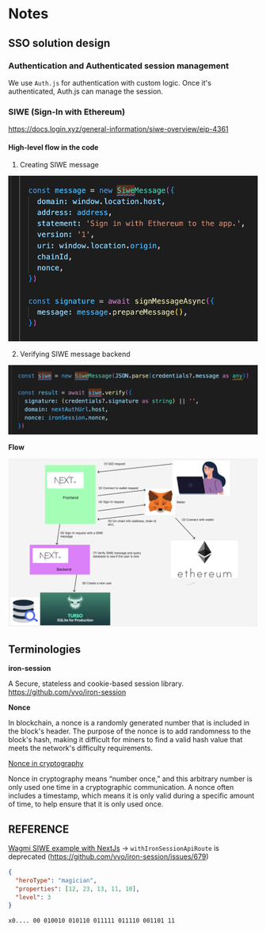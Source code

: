 # Notes

## SSO solution design

### Authentication and Authenticated session management

We use `Auth.js` for authentication with custom logic. Once it's authenticated, Auth.js can manage the session.

### SIWE (Sign-In with Ethereum)

https://docs.login.xyz/general-information/siwe-overview/eip-4361

#### High-level flow in the code

1. Creating SIWE message

![SIWE message frontend](./img/siwe-message-fed.png)

2. Verifying SIWE message backend

![Verify SIWE message](./img/verify-siwe-backend.png)

**Flow**

![Flow](./img/how-siwe-works.png)

## Terminologies

**iron-session**

A Secure, stateless and cookie-based session library. https://github.com/vvo/iron-session

**Nonce**

In blockchain, a nonce is a randomly generated number that is included in the block's header. The purpose of the nonce is to add randomness to the block's hash, making it difficult for miners to find a valid hash value that meets the network's difficulty requirements.

[Nonce in cryptography](https://en.wikipedia.org/wiki/Cryptographic_nonce)

Nonce in cryptography means “number once,” and this arbitrary number is only used one time in a cryptographic communication. A nonce often includes a timestamp, which means it is only valid during a specific amount of time, to help ensure that it is only used once.

## REFERENCE

[Wagmi SIWE example with NextJs](https://1.x.wagmi.sh/examples/sign-in-with-ethereum) -> `withIronSessionApiRoute` is deprecated (https://github.com/vvo/iron-session/issues/679)

```json
{
  "heroType": "magician",
  "properties": [12, 23, 13, 11, 10],
  "level": 3
}
```

```text
x0.... 00 010010 010110 011111 011110 001101 11
```
